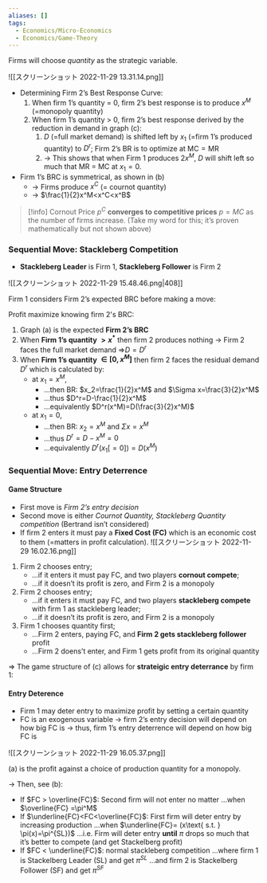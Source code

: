 ```yaml
---
aliases: []
tags:
  - Economics/Micro-Economics
  - Economics/Game-Theory
---
```


Firms will choose _quantity_ as the strategic variable.

![[スクリーンショット 2022-11-29 13.31.14.png]]

- Determining Firm 2’s Best Response Curve:
	1. When firm 1’s quantity = 0, firm 2’s best response is to produce $x^M$ (=monopoly quantity)
	2. When firm 1’s quantity > 0, firm 2’s best response derived by the reduction in demand in graph (c):
		1. $D$ (=full market demand) is shifted left by $x_1$ (=firm 1’s produced quantity) to $D^r$; Firm 2’s BR is to optimize at $\text{MC}= \text{MR}$
		2. → This shows that when Firm 1 produces $2x^M$, $D$ will shift left so much that $\text{MR = MC}$ at $x_1=0$.
- Firm 1’s BRC is symmetrical, as shown in (b)
	- → Firms produce $x^C$ (= cournot quantity)
	- → $\frac{1}{2}x^M<x^C<x^B$

> [!info]
 Cornout Price $p^C$ **converges to competitive prices** $p=MC$ as the number of firms increase. (Take my word for this; it’s proven mathematically but not shown above)

### Sequential Move: Stackleberg Competition

- **Stackleberg Leader** is Firm 1, **Stackleberg Follower** is Firm 2

![[スクリーンショット 2022-11-29 15.48.46.png|408]]

Firm 1 considers Firm 2’s expected BRC before making a move:

Profit maximize knowing firm 2's BRC:
1. Graph (a) is the expected **Firm 2’s BRC**
2. When **Firm 1’s quantity $>x^*$** then firm 2 produces nothing
   → Firm 2 faces the full market demand ⇒$D=D^r$
3. When **Firm 1’s quantity $\in [0,x^M]$** then firm 2 faces the residual demand $D^r$ which is calculated by:
	- at $x_1=x^M$,
		- …then BR: $x_2=\frac{1}{2}x^M$ and $\Sigma x=\frac{3}{2}x^M$
		- …thus $D^r=D-\frac{1}{2}x^M$
		- …equivalently $D^r(x^M)=D(\frac{3}{2}x^M)$
	- at $x_1=0$,
		 - …then BR: $x_2=x^M$ and $\Sigma x=x^M$
		 - …thus $D^r=D-x^M=0$
		 - …equivalently $D^r(x_1[=0])=D(x^M)$

### Sequential Move: Entry Deterrence

#### Game Structure

- First move is _Firm 2’s entry decision_
- Second move is either _Cournot Quantity, Stackleberg Quantity competition_ (Bertrand isn’t considered)
- If firm 2 enters it must pay a **Fixed Cost (FC)** which is an economic cost to them (=matters in profit calculation).
  ![[スクリーンショット 2022-11-29 16.02.16.png]]

1. Firm 2 chooses entry;
	- …if it enters it must pay FC, and two players **cornout compete**;
	- …if it doesn’t its profit is zero, and Firm 2 is a monopoly
2. Firm 2 chooses entry;
	- …if it enters it must pay FC, and two players **stackleberg compete** with firm 1 as stackleberg leader;
	- …if it doesn’t its profit is zero, and Firm 2 is a monopoly
3. Firm 1 chooses quantity first;
	- …Firm 2 enters, paying FC, and **Firm 2 gets stackleberg follower** profit
	- …Firm 2 doens’t enter, and Firm 1 gets profit from its original quantity

⇒ The game structure of (c) allows for **strateigic entry deterrance** by firm 1:
#### Entry Deterence

- Firm 1 may deter entry to maximize profit by setting a certain quantity
- FC is an exogenous variable
  → firm 2’s entry decision will depend on how big FC is
  → thus, firm 1’s entry deterrence will depend on how big FC is

![[スクリーンショット 2022-11-29 16.05.37.png]]

(a) is the profit against a choice of production quantity for a monopoly.

→ Then, see (b):

- If $FC > \overline{FC}$: Second firm will not enter no matter
  …when $\overline{FC} =\pi^M$
- If $\underline{FC}<FC<\overline{FC}$: First firm will deter entry by increasing production
  …when $\underline{FC}= (x\text{ s.t. } \pi(x)=\pi^{SL})$
  …i.e. Firm will deter entry **until** $\pi$ drops so much that it’s better to compete (and get Stackelberg profit)
- If $FC < \underline{FC}$: normal stackleberg competition
  …where firm 1 is Stackelberg Leader (SL) and get $\pi^{SL}$
  …and firm 2 is Stackelberg Follower (SF) and get $\pi^{SF}$
